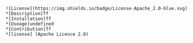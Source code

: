     ![License](https://img.shields.io/badge/License-Apache_2.0-blue.svg)
    *[Description]ff
    *[Installation]ff
    *[Useage]undefined
    *[Contribution]ff
    *[license] (Apache Licence 2.0)
